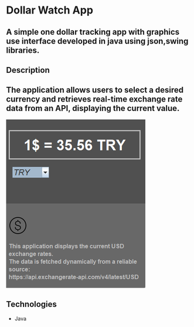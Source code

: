 # Dollar Watch App
A simple one dollar tracking app with graphics use interface developed in java using json,swing libraries.
---
## Description
The application allows users to select a desired currency and retrieves real-time exchange rate data from an API, displaying the current value.
---
![AppImage](DollarWatch/src/AppSS.png)
## Technologies
- Java
